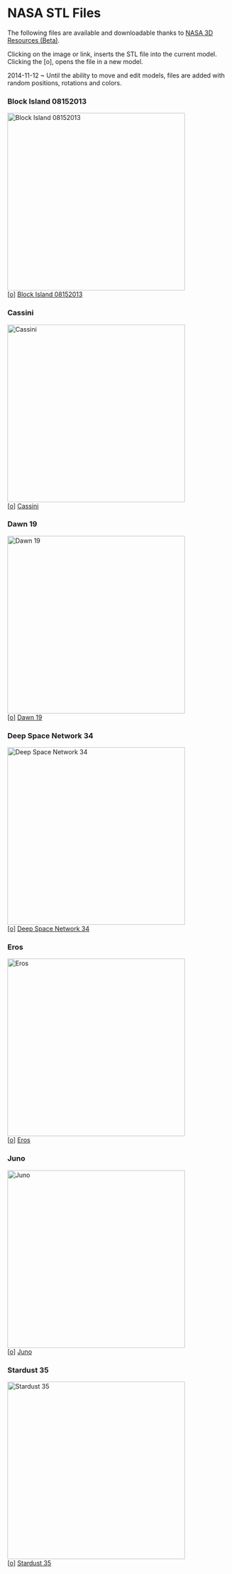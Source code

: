 NASA STL Files
===
The following files are available and downloadable thanks to [NASA 3D Resources (Beta)]( http://nasa3d.arc.nasa.gov/models/printable ).

Clicking on the image or link, inserts the STL file into the current model. Clicking the [o], opens the file in a new model.

2014-11-12 ~ Until the ability to move and edit models, files are added with random positions, rotations and colors.

### Block Island 08152013
[![Block Island 08152013]( http://nasa3d.arc.nasa.gov/shared_assets/models/block-island/block-island-428x321.png )]( #load-file-stl.js#../../../nasa-samples/stl/Block_Island_08152013.stl#random "NASA model" )  
[[o]( #load-file-stl.js#../../../nasa-samples/stl/Block_Island_08152013.stl#open#random )] 
[Block Island 08152013]( #load-file-stl.js#../../../nasa-samples/stl/Block_Island_08152013.stl#random "NASA model" )  

### Cassini
[![Cassini]( http://nasa3d.arc.nasa.gov/shared_assets/models/jpl-vtad-cassini/jpl-vtad-cassini-428-321.jpg)]( #load-file-stl.js#../../../nasa-samples/stl/cassini.stl#random "NASA model" )   
[[o]( #load-file-stl.js#../../../nasa-samples/stl/cassini.stl#open#random )]
[Cassini]( #load-file-stl.js#../../../nasa-samples/stl/cassini.stl#random "NASA model" )  

### Dawn 19
[![Dawn 19]( http://nasa3d.arc.nasa.gov/shared_assets/models/jpl-vtad-dawn/jpl-vtad-dawn-428-321.jpg )]( #load-file-stl.js#../../../nasa-samples/stl/Dawn_19.stl#random "NASA model" )  
[[o]]( #load-file-stl.js#../../../nasa-samples/stl/Dawn_19.stl#open#random )
[Dawn 19]( #load-file-stl.js#../../../nasa-samples/stl/Dawn_19.stl#random "NASA model" ) 

### Deep Space Network 34
[![Deep Space Network 34]( http://nasa3d.arc.nasa.gov/shared_assets/models/jpl-vtad-dsn34/jpl-vtad-dsn34-428-321.jpg )]( #load-file-stl.js#../../../nasa-samples/stl/34M_17.stl#random "NASA model" )  
[[o]]( #load-file-stl.js#../../../nasa-samples/stl/34M_17.stl#open#random )
[Deep Space Network 34]( #load-file-stl.js#../../../nasa-samples/stl/34M_17.stl#random "NASA model" ) 

### Eros
[![Eros]( http://nasa3d.arc.nasa.gov/shared_assets/models/eros/eros.PNG )]( #load-file-stl.js#../../../nasa-samples/stl/eros.stl#random "NASA model" )   
[[o]( #load-file-stl.js#../../../nasa-samples/stl/eros.stl#open#random )]
[Eros]( #load-file-stl.js#../../../nasa-samples/stl/eros.stl#random "NASA model" )  

### Juno
[![Juno]( http://nasa3d.arc.nasa.gov/shared_assets/models/eoss-juno/juno-428-321.jpg )]( #load-file-stl.js#../../../nasa-samples/stl/Juno.stl#random "NASA model" )   
[[o]( #load-file-stl.js#../../../nasa-samples/stl/Juno.stl#open#random )]
[Juno]( #load-file-stl.js#../../../nasa-samples/stl/Juno.stl#random "NASA model" )  

### Stardust 35
[![Stardust 35]( http://nasa3d.arc.nasa.gov/shared_assets/models/jpl-vtad-stardust/jpl-vtad-stardust-428-321.jpg )]( #load-file-stl.js#../../../nasa-samples/stl/Stardust_35.stl#random "NASA model" )  
[[o]( #load-file-stl.js#../../../nasa-samples/stl/Stardust_35.stl#open#random )] 
[Stardust 35]( #load-file-stl.js#../../../nasa-samples/stl/Stardust_35.stl#random "NASA model" )  

<style>img { width: 400px; } /* yup, this works */</style>
